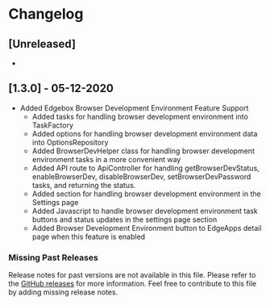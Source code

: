 # Changelog

## [Unreleased]

* 

## [1.3.0] - 05-12-2020

* Added Edgebox Browser Development Environment Feature Support
    * Added tasks for handling browser development environment into TaskFactory
    * Added options for handling browser development environment data into OptionsRepository
    * Added BrowserDevHelper class for handling browser development environment tasks in a more convenient way
    * Added API route to ApiController for handling getBrowserDevStatus, enableBrowserDev, disableBrowserDev, setBrowserDevPassword tasks, and returning the status.
    * Added section for handling browser development environment in the Settings page
    * Added Javascript to handle browser development environment task buttons and status updates in the settings page section
    * Added Browser Development Environment button to EdgeApps detail page when this feature is enabled

### Missing Past Releases

Release notes for past versions are not available in this file. Please refer to the [GitHub releases](https://hithub.com/edgebox-iot/api/releases) for more information. Feel free to contribute to this file by adding missing release notes.

